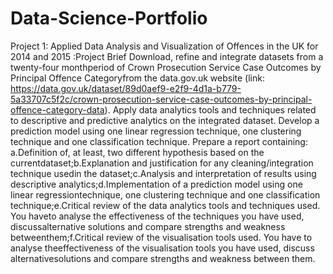 # Data-Science-Portfolio
Project 1: Applied Data Analysis and Visualization of Offences in the UK for 2014 and 2015 :Project Brief
Download, refine and integrate datasets from a twenty-four monthperiod of Crown Prosecution Service Case Outcomes by Principal Offence Categoryfrom the data.gov.uk website (link: https://data.gov.uk/dataset/89d0aef9-e2f9-4d1a-b779-5a33707c5f2c/crown-prosecution-service-case-outcomes-by-principal-offence-category-data). Apply data  analytics  tools  and  techniques related to descriptive and predictive analytics on the integrated dataset. Develop  a  prediction  model  using  one  linear  regression technique, one clustering technique and one classification technique.
Prepare a report containing: a.Definition  of,  at  least,  two  different  hypothesis  based  on  the  currentdataset;b.Explanation  and  justification  for  any  cleaning/integration  technique  usedin the dataset;c.Analysis and interpretation of results using descriptive analytics;d.Implementation   of   a   prediction   model   using   one   linear   regressiontechnique, one clustering technique and one classification technique;e.Critical review of the data analytics tools and techniques used. You haveto  analyse  the effectiveness  of  the  techniques  you  have  used,  discussalternative  solutions  and  compare  strengths  and  weakness  betweenthem;f.Critical  review  of  the  visualisation  tools  used.  You  have  to  analyse  theeffectiveness of the visualisation tools you have used, discuss alternativesolutions and compare strengths and weakness between them.
